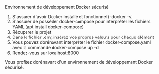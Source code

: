 Environnement de développement Docker sécurisé

1.  S'assurer d'avoir Docker installé et fonctionnel (-docker -v)
2.  S'assurer de posséder docker-compose pour interpréter les fichiers YAML (apt install docker-compose)
3.  Récuperer le projet
4.  Dans le fichier .env, insérez vos propres valeurs pour chaque élément
5.  Vous pouvez dorénavant interpréter le fichier docker-compose.yaml avec la commande docker-compose up -d
6.  Rendez-vous sur localhost:8000

Vous profitez dorénavant d'un environnement de développement Docker sécurisé.